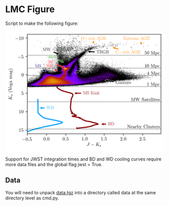 # LMC Figure
Script to make the following figure:

![](vmc_sep.png)

Support for JWST integration times and BD and WD cooling curves require more data files and the global flag jwst = True.

## Data
You will need to unpack [data.tgz](https://goo.gl/zUvcvp) into a directory called data at the same directory level as cmd.py.

